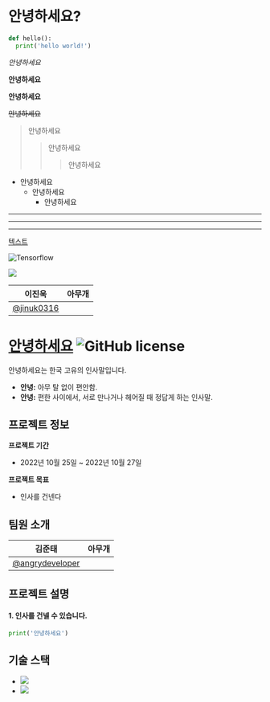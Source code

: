 # 안녕하세요?

```python
def hello():
  print('hello world!')
```

*안녕하세요*

**안녕하세요**

__안녕하세요__

~~안녕하세요~~

> 안녕하세요
> > 안녕하세요
> > > 안녕하세요

+ 안녕하세요
  + 안녕하세요
    + 안녕하세요
   
---
***
___

[텍스트](https://www.naver.com)

![Tensorflow](https://img.shields.io/badge/TensorFlow-FF6F00?style=for-the-badge&logo=tensorflow&logoColor=white)

<img src="https://img.shields.io/badge/TensorFlow-FF6F00?style=for-the-badge&logo=tensorflow&logoColor=white">

| 이진욱 | 아무개 |
| -----| ---- |
| [@jinuk0316](https://github.com/jinuk0316) |  |

# [안녕하세요](https://github.com/angrydeveloper/hello) ![GitHub license](https://img.shields.io/badge/license-MIT-blue.svg)

안녕하세요는 한국 고유의 인사말입니다.

* **안녕:** 아무 탈 없이 편안함.
* **안녕:** 편한 사이에서, 서로 만나거나 헤어질 때 정답게 하는 인사말.

## 프로젝트 정보

**프로젝트 기간**
* 2022년 10월 25일 ~ 2022년 10월 27일

**프로젝트 목표**
* 인사를 건넨다

## 팀원 소개
| 김준태 | 아무개 |
| -----| ---- |
| [@angrydeveloper](https://github.com/angrydeveloper) |  |

## 프로젝트 설명

#### 1. 인사를 건넬 수 있습니다.
```python
print('안녕하세요')
```

## 기술 스택
- <img src="https://img.shields.io/badge/React-61DAFB?style=flat-square&logo=React&logoColor=black">
- <img src="https://img.shields.io/badge/Spring-6DB33F?style=flat-square&logo=Spring&logoColor=white">
